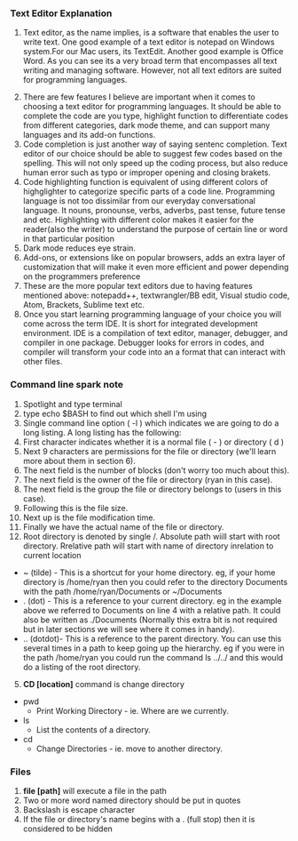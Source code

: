 ### Text Editor Explanation

1. <p>Text editor, as the name implies, is a software that enables the user to  write text. One good example of a text editor is notepad on Windows system.For our Mac users, its TextEdit. Another good example is Office Word. As you can see its a very broad term that encompasses all text writing and managing software. However, not all text editors are suited for programming languages.
2. There are few features I believe are important when it comes to choosing a text editor for programming languages. It should be able to complete the code are you type, highlight function to differentiate codes from different categories, dark mode theme, and  can support many languages and its add-on functions. 
3. Code completion is just another way of saying sentenc completion. Text editor of our choice should be able to suggest few codes based on the spelling. This will not only speed up the coding process, but also reduce human error such as typo or improper opening and closing brakets.
4. Code highlighting function is equivalent of using different colors of highglighter to categorize specific parts of a code line. Programming language is not too dissimilar from our everyday conversational language. It  nouns, pronounse, verbs, adverbs, past tense, future tense and etc. Highlighting with different color makes it easier for the reader(also the writer) to understand the purpose of certain line or word in that particular position
5. Dark mode reduces eye strain.
6. Add-ons, or extensions like on popular browsers, adds an extra layer of customization that will make it even more efficient and power depending on the programmers preference
7. These are the more popular text editors due to having features mentioned above: notepadd++, textwrangler/BB edit, Visual studio code, Atom, Brackets, Sublime text etc.
8. Once you start learning programming language of your choice you will come across the term IDE. It is short for integrated development environment. IDE is a compilation of text editor, manager, debugger, and compiler in one package. Debugger looks for errors in codes, and compiler will transform your code into an a format that can interact with other files.
  
### Command line spark note
1. Spotlight and type terminal
2. type echo $BASH to find out which shell I'm using
3. Single command line option ( -l ) which indicates we are going to do a long listing. A long listing has the following:
  1. First character indicates whether it is a normal file ( - ) or directory ( d )
  2. Next 9 characters are permissions for the file or directory (we'll learn more about them in section 6).
  3. The next field is the number of blocks (don't worry too much about this).
  4. The next field is the owner of the file or directory (ryan in this case).
  5. The next field is the group the file or directory belongs to (users in this case).
  6. Following this is the file size.
  7. Next up is the file modification time.
  8. Finally we have the actual name of the file or directory.
4. Root directory is denoted by single /. Absolute path wiill start with root directory. Rrelative path will start with name of directory inrelation to current location
  + ~ (tilde) - This is a shortcut for your home directory. eg, if your home directory is /home/ryan then you could refer to the directory Documents with the path /home/ryan/Documents or ~/Documents
  + . (dot) - This is a reference to your current directory. eg in the example above we referred to Documents on line 4 with a relative path. It could also be written as ./Documents (Normally this extra bit is not required but in later sections we will see where it comes in handy).
  + .. (dotdot)- This is a reference to the parent directory. You can use this several times in a path to keep going up the hierarchy. eg if you were in the path /home/ryan you could run the command ls ../../ and this would do a listing of the root directory.
5. **CD [location]** command is change directory
  + pwd
    + Print Working Directory - ie. Where are we currently.
  + ls
    + List the contents of a directory.
  + cd
    + Change Directories - ie. move to another directory.
### Files
1. **file [path]** will execute a file in the path
2. Two or more word named directory should be put in quotes
3. Backslash is escape character
4. If the file or directory's name begins with a . (full stop) then it is considered to be hidden
  
